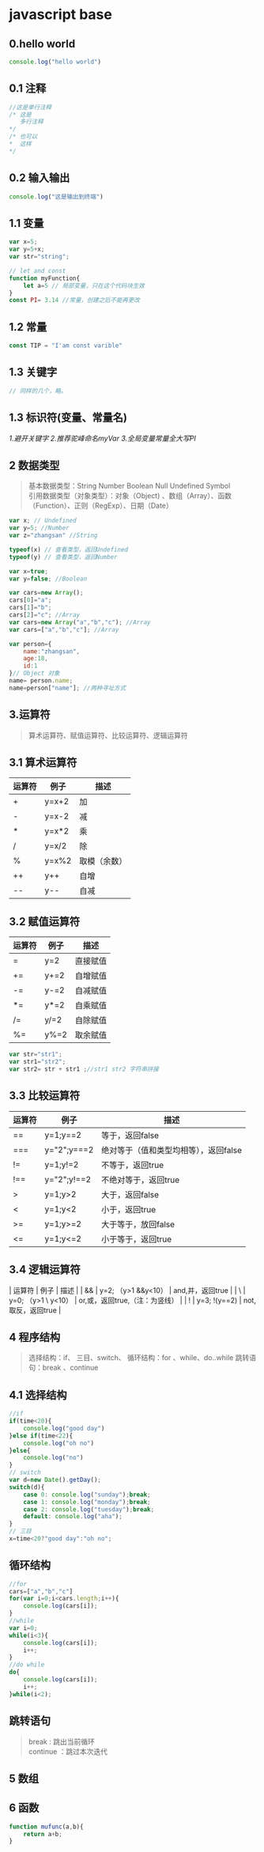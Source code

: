 # javascript base

## 0.hello world
```javascript
console.log("hello world")
```
## 0.1 注释
```javascript
//这是单行注释
/* 这是
   多行注释
*/
/* 也可以
*  这样
*/
```
## 0.2 输入输出
```javascript
console.log("这是输出到终端")
```
## 1.1 变量
```javascript
var x=5;
var y=5+x;
var str="string";

// let and const
function myFunction{
    let a=5 // 局部变量，只在这个代码块生效
}
const PI= 3.14 //常量，创建之后不能再更改
```
## 1.2 常量
```javascript
const TIP = "I'am const varible" 
```
## 1.3 关键字
```javascript
// 同样的几个，略。
```
## 1.3 标识符(变量、常量名)
_1.避开关键字_
_2.推荐驼峰命名myVar_
_3.全局变量常量全大写PI_

## 2 数据类型
> 基本数据类型：String Number Boolean Null Undefined Symbol  
> 引用数据类型（对象类型）：对象（Object) 、数组（Array）、函数（Function）、正则（RegExp）、日期（Date）
```javascript
var x; // Undefined
var y=5; //Number
var z="zhangsan" //String

typeof(x) // 查看类型，返回Undefined
typeof(y) // 查看类型，返回Number

var x=true;
var y=false; //Boolean

var cars=new Array();
cars[0]="a";
cars[1]="b";
cars[2]="c"; //Array
var cars=new Array("a","b","c"); //Array
var cars=["a","b","c"]; //Array

var person={
    name:"zhangsan",
    age:18,
    id:1
}// Object 对象
name= person.name;
name=person["name"]; //两种寻址方式
```

##  3.运算符
> 算术运算符、赋值运算符、比较运算符、逻辑运算符
## 3.1 算术运算符
| 运算符 | 例子  | 描述         |
|--------|-------|--------------|
| +      | y=x+2 | 加           |
| -      | y=x-2 | 减           |
| *      | y=x*2 | 乘           |
| /      | y=x/2 | 除           |
| %      | y=x%2 | 取模（余数） |
| ++     | y++   | 自增         |
| --     | y--   | 自减         |
## 3.2 赋值运算符
| 运算符 | 例子 | 描述     |
|--------|------|----------|
| =      | y=2  | 直接赋值 |
| +=     | y+=2 | 自增赋值 |
| -=     | y-=2 | 自减赋值 |
| *=     | y*=2 | 自乘赋值 |
| /=     | y/=2 | 自除赋值 |
| %=     | y%=2 | 取余赋值 |

```javascript
var str="str1";
var str1="str2";
var str2= str + str1 ;//str1 str2 字符串拼接
```
## 3.3 比较运算符
| 运算符 | 例子        | 描述                                  |
|--------|-------------|---------------------------------------|
| ==     | y=1;y==2    | 等于，返回false                       |
| ===    | y="2";y===2 | 绝对等于（值和类型均相等），返回false |
| !=     | y=1;y!=2    | 不等于，返回true                      |
| !==    | y="2";y!==2 | 不绝对等于，返回true                  |
| >      | y=1;y>2     | 大于，返回false                       |
| <      | y=1;y<2     | 小于，返回true                        |
| >=     | y=1;y>=2    | 大于等于，放回false                   |
| <=     | y=1;y<=2    | 小于等于，返回true                    |
## 3.4 逻辑运算符
| 运算符 | 例子                 | 描述                           |
| &&     | y=2; （y>1 &&y<10）  | and,并，返回true               |
| \\     | y=0; （y>1 \\ y<10） | or,或，返回true,（注：为竖线） |
| !      | y=3; !(y==2)         | not,取反，返回true             |

##  4 程序结构
> 选择结构：if、 三目、switch、
> 循环结构：for 、while、do..while
> 跳转语句：break 、continue

## 4.1 选择结构
```javascript
//if
if(time<20){
    console.log("good day")
}else if(time<22){
    console.log("oh no")
}else{
    console.log("no")
}
// switch
var d=new Date().getDay();
switch(d){
    case 0: console.log("sunday");break;
    case 1: console.log("monday");break;
    case 2: console.log("tuesday");break;
    default: console.log("aha");
}
// 三目
x=time<20?"good day":"oh no";
```
## 循环结构
```javascript
//for
cars=["a","b","c"]
for(var i=0;i<cars.length;i++){
    console.log(cars[i]);
}
//while
var i=0;
while(i<3){
    console.log(cars[i]);
    i++;
}
//do while
do{
    console.log(cars[i]);
    i++;
}while(i<2);
```
## 跳转语句
> break : 跳出当前循环  
> continue ：跳过本次迭代  

## 5 数组
## 6 函数
```javascript
function mufunc(a,b){
    return a+b;
}

